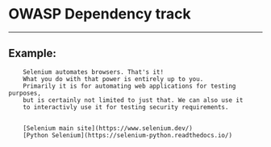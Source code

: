 # OWASP Dependency track
-------

## Example:

        Selenium automates browsers. That's it!
        What you do with that power is entirely up to you.
        Primarily it is for automating web applications for testing purposes, 
        but is certainly not limited to just that. We can also use it
        to interactivly use it for testing security requirements.


        [Selenium main site](https://www.selenium.dev/)
        [Python Selenium](https://selenium-python.readthedocs.io/)
